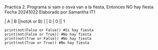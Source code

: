 Practica 2. Programa si sam o osva van a la fiesta,
Entonces NO hay fiesta
Fecha 20241022
Elaborado por Samantha IT1

| A | B ||not(A or B) |
| 0 | 0 || 1

```
print(not(False or False)) #Si hay fiesta
print(not(False or True)) #No hay fiesta
print(not(True or False)) #No hay fiesta
print(not(True or True)) #No hay fiesta
```
